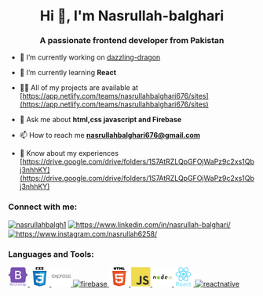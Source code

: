 <h1 align="center">Hi 👋, I'm Nasrullah-balghari</h1>
<h3 align="center">A passionate frontend developer from Pakistan</h3>

- 🔭 I’m currently working on [dazzling-dragon](https://dazzling-dragon-6f0783.netlify.app/)

- 🌱 I’m currently learning **React**

- 👨‍💻 All of my projects are available at [https://app.netlify.com/teams/nasrullahbalghari676/sites](https://app.netlify.com/teams/nasrullahbalghari676/sites)

- 💬 Ask me about **html,css javascript and Firebase**

- 📫 How to reach me **nasrullahbalghari676@gmail.com**

- 📄 Know about my experiences [https://drive.google.com/drive/folders/1S7AtRZLQpGFOjWaPz9c2xs1Qbj3nhhKY](https://drive.google.com/drive/folders/1S7AtRZLQpGFOjWaPz9c2xs1Qbj3nhhKY)

<h3 align="left">Connect with me:</h3>
<p align="left">
<a href="https://twitter.com/nasrullahbalgh1" target="blank"><img align="center" src="https://raw.githubusercontent.com/rahuldkjain/github-profile-readme-generator/master/src/images/icons/Social/twitter.svg" alt="nasrullahbalgh1" height="30" width="40" /></a>
<a href="https://linkedin.com/in/https://www.linkedin.com/in/nasrullah-balghari/" target="blank"><img align="center" src="https://raw.githubusercontent.com/rahuldkjain/github-profile-readme-generator/master/src/images/icons/Social/linked-in-alt.svg" alt="https://www.linkedin.com/in/nasrullah-balghari/" height="30" width="40" /></a>
<a href="https://instagram.com/https://www.instagram.com/nasrullah6258/" target="blank"><img align="center" src="https://raw.githubusercontent.com/rahuldkjain/github-profile-readme-generator/master/src/images/icons/Social/instagram.svg" alt="https://www.instagram.com/nasrullah6258/" height="30" width="40" /></a>
</p>

<h3 align="left">Languages and Tools:</h3>
<p align="left"> <a href="https://getbootstrap.com" target="_blank" rel="noreferrer"> <img src="https://raw.githubusercontent.com/devicons/devicon/master/icons/bootstrap/bootstrap-plain-wordmark.svg" alt="bootstrap" width="40" height="40"/> </a> <a href="https://www.w3schools.com/css/" target="_blank" rel="noreferrer"> <img src="https://raw.githubusercontent.com/devicons/devicon/master/icons/css3/css3-original-wordmark.svg" alt="css3" width="40" height="40"/> </a> <a href="https://expressjs.com" target="_blank" rel="noreferrer"> <img src="https://raw.githubusercontent.com/devicons/devicon/master/icons/express/express-original-wordmark.svg" alt="express" width="40" height="40"/> </a> <a href="https://firebase.google.com/" target="_blank" rel="noreferrer"> <img src="https://www.vectorlogo.zone/logos/firebase/firebase-icon.svg" alt="firebase" width="40" height="40"/> </a> <a href="https://www.w3.org/html/" target="_blank" rel="noreferrer"> <img src="https://raw.githubusercontent.com/devicons/devicon/master/icons/html5/html5-original-wordmark.svg" alt="html5" width="40" height="40"/> </a> <a href="https://developer.mozilla.org/en-US/docs/Web/JavaScript" target="_blank" rel="noreferrer"> <img src="https://raw.githubusercontent.com/devicons/devicon/master/icons/javascript/javascript-original.svg" alt="javascript" width="40" height="40"/> </a> <a href="https://nodejs.org" target="_blank" rel="noreferrer"> <img src="https://raw.githubusercontent.com/devicons/devicon/master/icons/nodejs/nodejs-original-wordmark.svg" alt="nodejs" width="40" height="40"/> </a> <a href="https://reactjs.org/" target="_blank" rel="noreferrer"> <img src="https://raw.githubusercontent.com/devicons/devicon/master/icons/react/react-original-wordmark.svg" alt="react" width="40" height="40"/> </a> <a href="https://reactnative.dev/" target="_blank" rel="noreferrer"> <img src="https://reactnative.dev/img/header_logo.svg" alt="reactnative" width="40" height="40"/> </a> </p>

